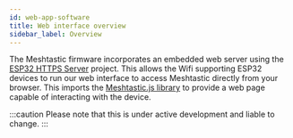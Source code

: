 ```yaml
---
id: web-app-software
title: Web interface overview
sidebar_label: Overview
---
```


The Meshtastic firmware incorporates an embedded web server using the [ESP32 HTTPS Server](https://github.com/fhessel/esp32_https_server) project. This allows the Wifi supporting ESP32 devices to run our web interface to access Meshtastic directly from your browser. This imports the [Meshtastic.js library](/docs/software/js/getting-started) to provide a web page capable of interacting with the device.

:::caution
Please note that this is under active development and liable to change.
:::
